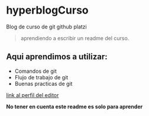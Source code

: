 # hyperblogCurso
Blog de curso de git github platzi
>aprendiendo a escribir un readme 
del curso.

## Aqui aprendimos a utilizar:
- Comandos de git
- Flujo de trabajo de git
- Buenas practicas de git

[link al perfil del editor](https://github.com/brian1062)

**No tener en cuenta este readme es solo para aprender**
